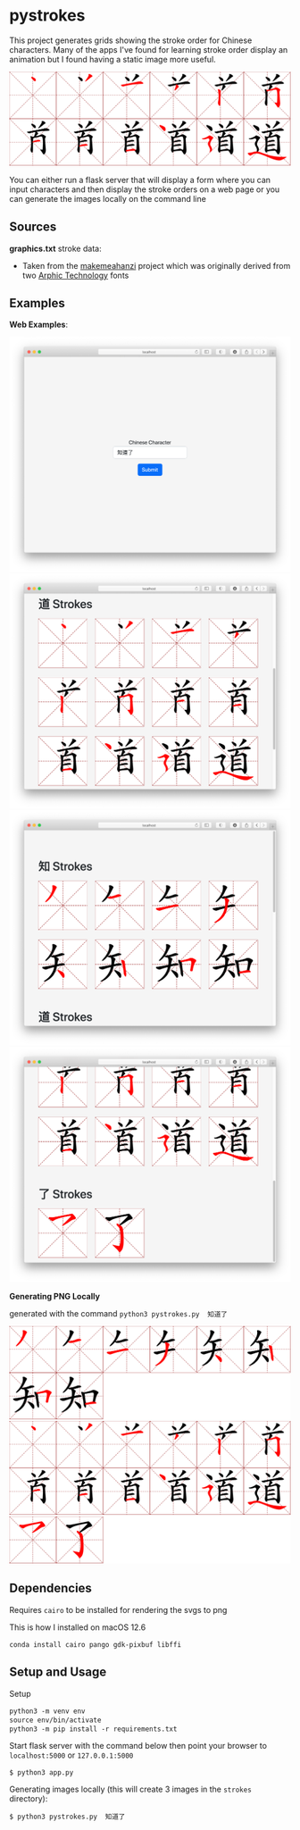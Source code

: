 # pystrokes

This project generates grids showing the stroke order for Chinese characters. 
Many of the apps I've found for learning stroke order display an animation but
I found having a static image more useful.

![](examples/dao_strokes.png)

You can either run a flask server that will display a form where you can input characters and then display the stroke orders on a web page or
you can generate the images locally on the command line

## Sources

__graphics.txt__ stroke data:

* Taken from the [makemeahanzi][1] project which was originally derived from two [Arphic Technology][2] fonts


[1]: https://github.com/skishore/makemeahanzi
[2]: http://www.arphic.com/


## Examples

__Web Examples__:

![](examples/form_screenshot.png)
![](examples/strokes_screenshot1.png)
![](examples/strokes_screenshot2.png)
![](examples/strokes_screenshot3.png)



__Generating PNG Locally__

generated with the command `python3 pystrokes.py  知道了`

![](examples/zhi_strokes.png)
![](examples/dao_strokes.png)
![](examples/le_strokes.png)


## Dependencies

Requires `cairo` to be installed for rendering the svgs to png

This is how I installed on macOS 12.6

```
conda install cairo pango gdk-pixbuf libffi
```


## Setup and Usage

Setup

```
python3 -m venv env
source env/bin/activate
python3 -m pip install -r requirements.txt
```


Start flask server with the command below then point your browser to `localhost:5000` or `127.0.0.1:5000`

```
$ python3 app.py
```


Generating images locally (this will create 3 images in the `strokes` directory):

```
$ python3 pystrokes.py  知道了
```

